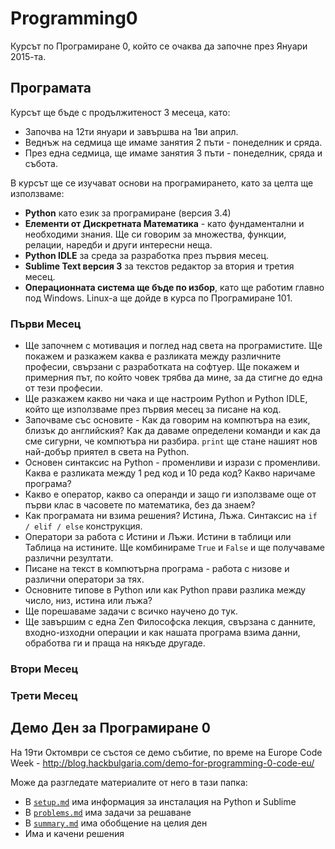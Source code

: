 Programming0
===================

Курсът по Програмиране 0, който се очаква да започне през Януари 2015-та.

## Програмата

Курсът ще бъде с продължитеност 3 месеца, като:

* Започва на 12ти януари и завършва на 1ви април.
* Веднъж на седмица ще имаме занятия 2 пъти - понеделник и сряда.
* През една седмица, ще имаме занятия 3 пъти - понеделник, сряда и събота.

В курсът ще се изучават основи на програмирането, като за целта ще използваме:

* __Python__ като език за програмиране (версия 3.4)
* __Елементи от Дискретната Математика__ - като фундаментални и необходими знания. Ще си говорим за множества, функции, релации, наредби и други интересни неща.
* __Python IDLE__ за среда за разработка през първия месец.
* __Sublime Text версия 3__ за текстов редактор за втория и третия месец.
* __Операционната система ще бъде по избор__, като ще работим главно под Windows. Linux-а ще дойде в курса по Програмиране 101.

### Първи Mесец

* Ще започнем с мотивация и поглед над света на програмистите. Ще покажем и разкажем каква е разликата между различните професии, свързани с разработката на софтуер. Ще покажем и примерния път, по който човек трябва да мине, за да стигне до една от тези професии.
* Ще разкажем какво ни чака и ще настроим Python и Python IDLE, който ще използваме през първия месец за писане на код.
* Започваме със основите - Как да говорим на компютъра на език, близък до английския? Как да даваме определени команди и как да сме сигурни, че компютъра ни разбира. `print` ще стане нашият нов най-добър приятел в света на Python.
* Основен синтаксис на Python - променливи и изрази с променливи. Каква е разликата между 1 ред код и 10 реда код? Какво наричаме програма?
* Какво е оператор, какво са операнди и защо ги използваме още от първи клас в часовете по математика, без да знаем?
* Как програмата ни взима решения? Истина, Лъжа. Синтаксис на `if / elif / else` конструкция.
* Оператори за работа с Истини и Лъжи. Истини в таблици или Таблица на истините. Ще комбинираме `True` и `False` и ще получаваме различни резултати.
* Писане на текст в компютърна програма - работа с низове и различни оператори за тях.
* Основните типове в Python или как Python прави разлика между число, низ, истина или лъжа?
* Ще порешаваме задачи с всичко научено до тук.
* Ще завършим с една Zen Философска лекция, свързана с данните, входно-изходни операции и как нашата програма взима данни, обработва ги и праща на някъде другаде.

### Втори Месец

### Трети Месец


## Демо Ден за Програмиране 0

На 19ти Октомври се състоя се демо събитие, по време на Europe Code Week - http://blog.hackbulgaria.com/demo-for-programming-0-code-eu/

Може да разгледате материалите от него в тази папка:

* В [`setup.md`](https://github.com/HackBulgaria/Programming0-1/blob/master/EuropeCodeWeekDemo/setup.md) има информация за инсталация на Python и Sublime
* В [`problems.md`](https://github.com/HackBulgaria/Programming0-1/blob/master/EuropeCodeWeekDemo/problems.md) има задачи за решаване
* В [`summary.md`](https://github.com/HackBulgaria/Programming0-1/blob/master/EuropeCodeWeekDemo/summary.md) има обобщение на целия ден
* Има и качени решения

